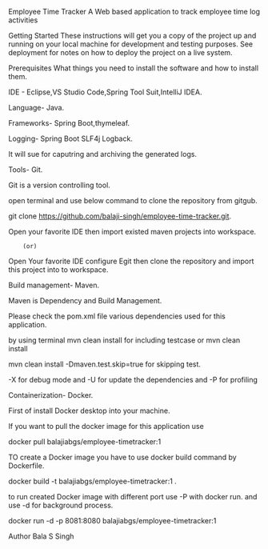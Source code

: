 Employee Time Tracker
A Web based application to track employee time log activities

Getting Started
These instructions will get you a copy of the project up and running on your local machine for development and testing purposes.
See deployment for notes on how to deploy the project on a live system.

Prerequisites
What things you need to install the software and how to install them.

IDE - Eclipse,VS Studio Code,Spring Tool Suit,IntelliJ IDEA. 

Language- Java.

Frameworks- Spring Boot,thymeleaf.

Logging- Spring Boot SLF4j Logback.

It will sue for caputring and archiving the generated logs.

Tools- Git.

Git is a version controlling tool. 

open terminal and use below  command to clone the repository from gitgub.

git clone https://github.com/balaji-singh/employee-time-tracker.git.

Open your favorite IDE then import existed maven projects into workspace. 

        (or)

Open Your favorite IDE configure Egit then clone the repository and import this project into to workspace.


Build management- Maven.

Maven is  Dependency and Build Management.

Please check the pom.xml file various dependencies used for this application.

by using terminal mvn clean install for including testcase or mvn clean install 

mvn clean install -Dmaven.test.skip=true for skipping test.

-X for debug mode and -U for update the dependencies and -P for profiling

Containerization- Docker.

First of install Docker desktop into your machine.

If you want to pull the docker image for this application use

docker pull balajiabgs/employee-timetracker:1

TO create a Docker image you have to use docker build command by Dockerfile.

docker build -t balajiabgs/employee-timetracker:1 .

to run created Docker image with different port use -P with docker run.
and use -d for background process.

docker run -d  -p 8081:8080 balajiabgs/employee-timetracker:1


Author
Bala S Singh

